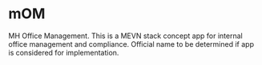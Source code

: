 # mOM
MH Office Management.  This is a MEVN stack concept app for internal office management and compliance.  Official name to be determined if app is considered for implementation.
